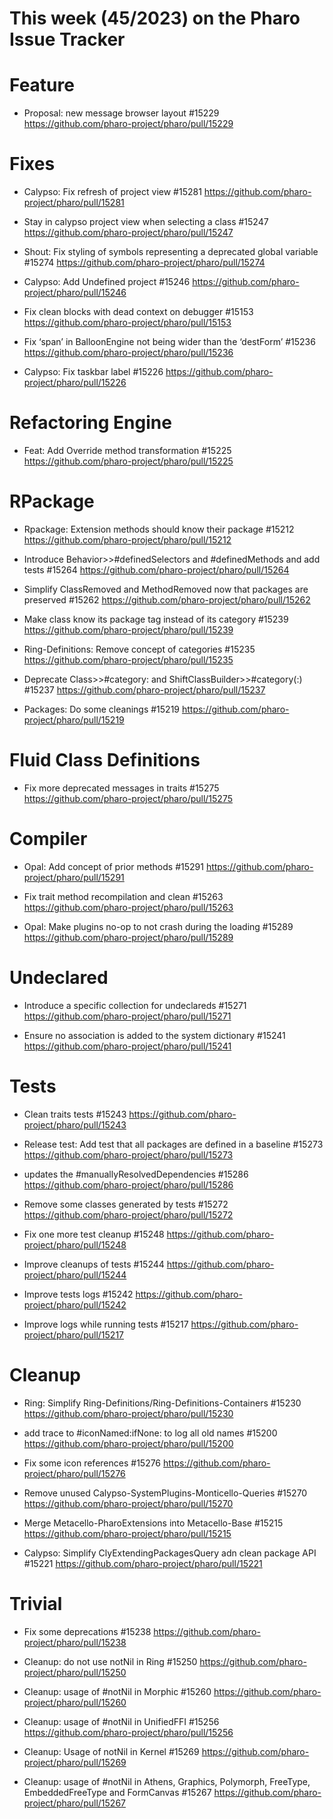 # This week (45/2023) on the Pharo Issue Tracker

# Feature

- Proposal: new message browser layout #15229
	https://github.com/pharo-project/pharo/pull/15229

# Fixes

- Calypso: Fix refresh of project view #15281
	https://github.com/pharo-project/pharo/pull/15281
	
- Stay in calypso project view when selecting a class #15247
	https://github.com/pharo-project/pharo/pull/15247

- Shout: Fix styling of symbols representing a deprecated global variable #15274
	https://github.com/pharo-project/pharo/pull/15274
	
- Calypso: Add Undefined project #15246
	https://github.com/pharo-project/pharo/pull/15246

- Fix clean blocks with dead context on debugger #15153
	https://github.com/pharo-project/pharo/pull/15153
	
- Fix ‘span’ in BalloonEngine not being wider than the ‘destForm’ #15236
	https://github.com/pharo-project/pharo/pull/15236
	
- Calypso: Fix taskbar label #15226
	https://github.com/pharo-project/pharo/pull/15226


# Refactoring Engine
- Feat: Add Override method transformation #15225
	https://github.com/pharo-project/pharo/pull/15225

# RPackage

- Rpackage: Extension methods should know their package #15212
	https://github.com/pharo-project/pharo/pull/15212

- Introduce Behavior>>#definedSelectors and #definedMethods and add tests #15264
	https://github.com/pharo-project/pharo/pull/15264
	
- Simplify ClassRemoved and MethodRemoved now that packages are preserved #15262
	https://github.com/pharo-project/pharo/pull/15262
	
- Make class know its package tag instead of its category #15239
	https://github.com/pharo-project/pharo/pull/15239

- Ring-Definitions: Remove concept of categories #15235
	https://github.com/pharo-project/pharo/pull/15235
	
- Deprecate Class>>#category: and ShiftClassBuilder>>#category(:) #15237
	https://github.com/pharo-project/pharo/pull/15237
	
- Packages: Do some cleanings #15219
	https://github.com/pharo-project/pharo/pull/15219

# Fluid Class Definitions

- Fix more deprecated messages in traits #15275
	https://github.com/pharo-project/pharo/pull/15275

# Compiler

- Opal: Add concept of prior methods #15291
	https://github.com/pharo-project/pharo/pull/15291
	
- Fix trait method recompilation and clean #15263
	https://github.com/pharo-project/pharo/pull/15263
	
- Opal: Make plugins no-op to not crash during the loading #15289
	https://github.com/pharo-project/pharo/pull/15289
	
# Undeclared

- Introduce a specific collection for undeclareds #15271
	https://github.com/pharo-project/pharo/pull/15271
	
- Ensure no association is added to the system dictionary #15241
	https://github.com/pharo-project/pharo/pull/15241
	
	
# Tests

- Clean traits tests #15243
	https://github.com/pharo-project/pharo/pull/15243

- Release test: Add test that all packages are defined in a baseline #15273
	https://github.com/pharo-project/pharo/pull/15273
	
- updates the #manuallyResolvedDependencies #15286
	https://github.com/pharo-project/pharo/pull/15286
	
- Remove some classes generated by tests #15272
	https://github.com/pharo-project/pharo/pull/15272
	
- Fix one more test cleanup #15248
	https://github.com/pharo-project/pharo/pull/15248
	
- Improve cleanups of tests #15244
	https://github.com/pharo-project/pharo/pull/15244
	
- Improve tests logs #15242
	https://github.com/pharo-project/pharo/pull/15242
	
- Improve logs while running tests #15217
	https://github.com/pharo-project/pharo/pull/15217
	
	
# Cleanup

- Ring: Simplify Ring-Definitions/Ring-Definitions-Containers #15230
	https://github.com/pharo-project/pharo/pull/15230

- add trace to #iconNamed:ifNone: to log all old names #15200
	https://github.com/pharo-project/pharo/pull/15200

- Fix some icon references #15276
	https://github.com/pharo-project/pharo/pull/15276
	
- Remove unused Calypso-SystemPlugins-Monticello-Queries #15270
	https://github.com/pharo-project/pharo/pull/15270
	
- Merge Metacello-PharoExtensions into Metacello-Base #15215
	https://github.com/pharo-project/pharo/pull/15215

- Calypso: Simplify ClyExtendingPackagesQuery adn clean package API #15221
	https://github.com/pharo-project/pharo/pull/15221
	
# Trivial

- Fix some deprecations #15238
	https://github.com/pharo-project/pharo/pull/15238

- Cleanup: do not use notNil in Ring #15250
	https://github.com/pharo-project/pharo/pull/15250

- Cleanup: usage of #notNil in Morphic #15260
	https://github.com/pharo-project/pharo/pull/15260

- Cleanup: usage of #notNil in UnifiedFFI #15256
	https://github.com/pharo-project/pharo/pull/15256

- Cleanup: Usage of notNil in Kernel #15269
	https://github.com/pharo-project/pharo/pull/15269
	
- Cleanup: usage of #notNil in Athens, Graphics, Polymorph, FreeType, EmbeddedFreeType and FormCanvas #15267
	https://github.com/pharo-project/pharo/pull/15267